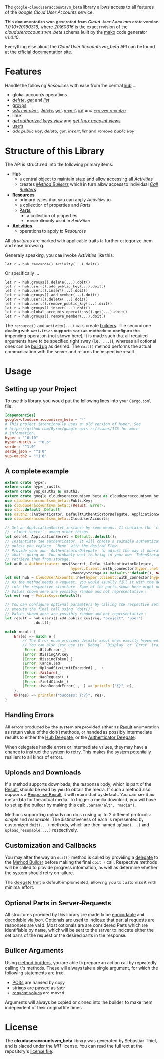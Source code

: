 <!---
DO NOT EDIT !
This file was generated automatically from 'src/mako/api/README.md.mako'
DO NOT EDIT !
-->
The `google-clouduseraccountsvm_beta` library allows access to all features of the *Google Cloud User Accounts* service.

This documentation was generated from *Cloud User Accounts* crate version *1.0.10+20160316*, where *20160316* is the exact revision of the *clouduseraccounts:vm_beta* schema built by the [mako](http://www.makotemplates.org/) code generator *v1.0.10*.

Everything else about the *Cloud User Accounts* *vm_beta* API can be found at the
[official documentation site](https://cloud.google.com/compute/docs/access/user-accounts/api/latest/).
# Features

Handle the following *Resources* with ease from the central [hub](https://docs.rs/google-clouduseraccountsvm_beta/1.0.10+20160316/google_clouduseraccountsvm_beta/struct.CloudUserAccounts.html) ... 

* global accounts operations
 * [*delete*](https://docs.rs/google-clouduseraccountsvm_beta/1.0.10+20160316/google_clouduseraccountsvm_beta/struct.GlobalAccountsOperationDeleteCall.html), [*get*](https://docs.rs/google-clouduseraccountsvm_beta/1.0.10+20160316/google_clouduseraccountsvm_beta/struct.GlobalAccountsOperationGetCall.html) and [*list*](https://docs.rs/google-clouduseraccountsvm_beta/1.0.10+20160316/google_clouduseraccountsvm_beta/struct.GlobalAccountsOperationListCall.html)
* [groups](https://docs.rs/google-clouduseraccountsvm_beta/1.0.10+20160316/google_clouduseraccountsvm_beta/struct.Group.html)
 * [*add member*](https://docs.rs/google-clouduseraccountsvm_beta/1.0.10+20160316/google_clouduseraccountsvm_beta/struct.GroupAddMemberCall.html), [*delete*](https://docs.rs/google-clouduseraccountsvm_beta/1.0.10+20160316/google_clouduseraccountsvm_beta/struct.GroupDeleteCall.html), [*get*](https://docs.rs/google-clouduseraccountsvm_beta/1.0.10+20160316/google_clouduseraccountsvm_beta/struct.GroupGetCall.html), [*insert*](https://docs.rs/google-clouduseraccountsvm_beta/1.0.10+20160316/google_clouduseraccountsvm_beta/struct.GroupInsertCall.html), [*list*](https://docs.rs/google-clouduseraccountsvm_beta/1.0.10+20160316/google_clouduseraccountsvm_beta/struct.GroupListCall.html) and [*remove member*](https://docs.rs/google-clouduseraccountsvm_beta/1.0.10+20160316/google_clouduseraccountsvm_beta/struct.GroupRemoveMemberCall.html)
* linux
 * [*get authorized keys view*](https://docs.rs/google-clouduseraccountsvm_beta/1.0.10+20160316/google_clouduseraccountsvm_beta/struct.LinuxGetAuthorizedKeysViewCall.html) and [*get linux account views*](https://docs.rs/google-clouduseraccountsvm_beta/1.0.10+20160316/google_clouduseraccountsvm_beta/struct.LinuxGetLinuxAccountViewCall.html)
* [users](https://docs.rs/google-clouduseraccountsvm_beta/1.0.10+20160316/google_clouduseraccountsvm_beta/struct.User.html)
 * [*add public key*](https://docs.rs/google-clouduseraccountsvm_beta/1.0.10+20160316/google_clouduseraccountsvm_beta/struct.UserAddPublicKeyCall.html), [*delete*](https://docs.rs/google-clouduseraccountsvm_beta/1.0.10+20160316/google_clouduseraccountsvm_beta/struct.UserDeleteCall.html), [*get*](https://docs.rs/google-clouduseraccountsvm_beta/1.0.10+20160316/google_clouduseraccountsvm_beta/struct.UserGetCall.html), [*insert*](https://docs.rs/google-clouduseraccountsvm_beta/1.0.10+20160316/google_clouduseraccountsvm_beta/struct.UserInsertCall.html), [*list*](https://docs.rs/google-clouduseraccountsvm_beta/1.0.10+20160316/google_clouduseraccountsvm_beta/struct.UserListCall.html) and [*remove public key*](https://docs.rs/google-clouduseraccountsvm_beta/1.0.10+20160316/google_clouduseraccountsvm_beta/struct.UserRemovePublicKeyCall.html)




# Structure of this Library

The API is structured into the following primary items:

* **[Hub](https://docs.rs/google-clouduseraccountsvm_beta/1.0.10+20160316/google_clouduseraccountsvm_beta/struct.CloudUserAccounts.html)**
    * a central object to maintain state and allow accessing all *Activities*
    * creates [*Method Builders*](https://docs.rs/google-clouduseraccountsvm_beta/1.0.10+20160316/google_clouduseraccountsvm_beta/trait.MethodsBuilder.html) which in turn
      allow access to individual [*Call Builders*](https://docs.rs/google-clouduseraccountsvm_beta/1.0.10+20160316/google_clouduseraccountsvm_beta/trait.CallBuilder.html)
* **[Resources](https://docs.rs/google-clouduseraccountsvm_beta/1.0.10+20160316/google_clouduseraccountsvm_beta/trait.Resource.html)**
    * primary types that you can apply *Activities* to
    * a collection of properties and *Parts*
    * **[Parts](https://docs.rs/google-clouduseraccountsvm_beta/1.0.10+20160316/google_clouduseraccountsvm_beta/trait.Part.html)**
        * a collection of properties
        * never directly used in *Activities*
* **[Activities](https://docs.rs/google-clouduseraccountsvm_beta/1.0.10+20160316/google_clouduseraccountsvm_beta/trait.CallBuilder.html)**
    * operations to apply to *Resources*

All *structures* are marked with applicable traits to further categorize them and ease browsing.

Generally speaking, you can invoke *Activities* like this:

```Rust,ignore
let r = hub.resource().activity(...).doit()
```

Or specifically ...

```ignore
let r = hub.groups().delete(...).doit()
let r = hub.users().add_public_key(...).doit()
let r = hub.users().insert(...).doit()
let r = hub.groups().add_member(...).doit()
let r = hub.users().delete(...).doit()
let r = hub.users().remove_public_key(...).doit()
let r = hub.groups().insert(...).doit()
let r = hub.global_accounts_operations().get(...).doit()
let r = hub.groups().remove_member(...).doit()
```

The `resource()` and `activity(...)` calls create [builders][builder-pattern]. The second one dealing with `Activities` 
supports various methods to configure the impending operation (not shown here). It is made such that all required arguments have to be 
specified right away (i.e. `(...)`), whereas all optional ones can be [build up][builder-pattern] as desired.
The `doit()` method performs the actual communication with the server and returns the respective result.

# Usage

## Setting up your Project

To use this library, you would put the following lines into your `Cargo.toml` file:

```toml
[dependencies]
google-clouduseraccountsvm_beta = "*"
# This project intentionally uses an old version of Hyper. See
# https://github.com/Byron/google-apis-rs/issues/173 for more
# information.
hyper = "^0.10"
hyper-rustls = "^0.6"
serde = "^1.0"
serde_json = "^1.0"
yup-oauth2 = "^1.0"
```

## A complete example

```Rust
extern crate hyper;
extern crate hyper_rustls;
extern crate yup_oauth2 as oauth2;
extern crate google_clouduseraccountsvm_beta as clouduseraccountsvm_beta;
use clouduseraccountsvm_beta::PublicKey;
use clouduseraccountsvm_beta::{Result, Error};
use std::default::Default;
use oauth2::{Authenticator, DefaultAuthenticatorDelegate, ApplicationSecret, MemoryStorage};
use clouduseraccountsvm_beta::CloudUserAccounts;

// Get an ApplicationSecret instance by some means. It contains the `client_id` and 
// `client_secret`, among other things.
let secret: ApplicationSecret = Default::default();
// Instantiate the authenticator. It will choose a suitable authentication flow for you, 
// unless you replace  `None` with the desired Flow.
// Provide your own `AuthenticatorDelegate` to adjust the way it operates and get feedback about 
// what's going on. You probably want to bring in your own `TokenStorage` to persist tokens and
// retrieve them from storage.
let auth = Authenticator::new(&secret, DefaultAuthenticatorDelegate,
                              hyper::Client::with_connector(hyper::net::HttpsConnector::new(hyper_rustls::TlsClient::new())),
                              <MemoryStorage as Default>::default(), None);
let mut hub = CloudUserAccounts::new(hyper::Client::with_connector(hyper::net::HttpsConnector::new(hyper_rustls::TlsClient::new())), auth);
// As the method needs a request, you would usually fill it with the desired information
// into the respective structure. Some of the parts shown here might not be applicable !
// Values shown here are possibly random and not representative !
let mut req = PublicKey::default();

// You can configure optional parameters by calling the respective setters at will, and
// execute the final call using `doit()`.
// Values shown here are possibly random and not representative !
let result = hub.users().add_public_key(req, "project", "user")
             .doit();

match result {
    Err(e) => match e {
        // The Error enum provides details about what exactly happened.
        // You can also just use its `Debug`, `Display` or `Error` traits
         Error::HttpError(_)
        |Error::MissingAPIKey
        |Error::MissingToken(_)
        |Error::Cancelled
        |Error::UploadSizeLimitExceeded(_, _)
        |Error::Failure(_)
        |Error::BadRequest(_)
        |Error::FieldClash(_)
        |Error::JsonDecodeError(_, _) => println!("{}", e),
    },
    Ok(res) => println!("Success: {:?}", res),
}

```
## Handling Errors

All errors produced by the system are provided either as [Result](https://docs.rs/google-clouduseraccountsvm_beta/1.0.10+20160316/google_clouduseraccountsvm_beta/enum.Result.html) enumeration as return value of 
the doit() methods, or handed as possibly intermediate results to either the 
[Hub Delegate](https://docs.rs/google-clouduseraccountsvm_beta/1.0.10+20160316/google_clouduseraccountsvm_beta/trait.Delegate.html), or the [Authenticator Delegate](https://docs.rs/yup-oauth2/*/yup_oauth2/trait.AuthenticatorDelegate.html).

When delegates handle errors or intermediate values, they may have a chance to instruct the system to retry. This 
makes the system potentially resilient to all kinds of errors.

## Uploads and Downloads
If a method supports downloads, the response body, which is part of the [Result](https://docs.rs/google-clouduseraccountsvm_beta/1.0.10+20160316/google_clouduseraccountsvm_beta/enum.Result.html), should be
read by you to obtain the media.
If such a method also supports a [Response Result](https://docs.rs/google-clouduseraccountsvm_beta/1.0.10+20160316/google_clouduseraccountsvm_beta/trait.ResponseResult.html), it will return that by default.
You can see it as meta-data for the actual media. To trigger a media download, you will have to set up the builder by making
this call: `.param("alt", "media")`.

Methods supporting uploads can do so using up to 2 different protocols: 
*simple* and *resumable*. The distinctiveness of each is represented by customized 
`doit(...)` methods, which are then named `upload(...)` and `upload_resumable(...)` respectively.

## Customization and Callbacks

You may alter the way an `doit()` method is called by providing a [delegate](https://docs.rs/google-clouduseraccountsvm_beta/1.0.10+20160316/google_clouduseraccountsvm_beta/trait.Delegate.html) to the 
[Method Builder](https://docs.rs/google-clouduseraccountsvm_beta/1.0.10+20160316/google_clouduseraccountsvm_beta/trait.CallBuilder.html) before making the final `doit()` call. 
Respective methods will be called to provide progress information, as well as determine whether the system should 
retry on failure.

The [delegate trait](https://docs.rs/google-clouduseraccountsvm_beta/1.0.10+20160316/google_clouduseraccountsvm_beta/trait.Delegate.html) is default-implemented, allowing you to customize it with minimal effort.

## Optional Parts in Server-Requests

All structures provided by this library are made to be [enocodable](https://docs.rs/google-clouduseraccountsvm_beta/1.0.10+20160316/google_clouduseraccountsvm_beta/trait.RequestValue.html) and 
[decodable](https://docs.rs/google-clouduseraccountsvm_beta/1.0.10+20160316/google_clouduseraccountsvm_beta/trait.ResponseResult.html) via *json*. Optionals are used to indicate that partial requests are responses 
are valid.
Most optionals are are considered [Parts](https://docs.rs/google-clouduseraccountsvm_beta/1.0.10+20160316/google_clouduseraccountsvm_beta/trait.Part.html) which are identifiable by name, which will be sent to 
the server to indicate either the set parts of the request or the desired parts in the response.

## Builder Arguments

Using [method builders](https://docs.rs/google-clouduseraccountsvm_beta/1.0.10+20160316/google_clouduseraccountsvm_beta/trait.CallBuilder.html), you are able to prepare an action call by repeatedly calling it's methods.
These will always take a single argument, for which the following statements are true.

* [PODs][wiki-pod] are handed by copy
* strings are passed as `&str`
* [request values](https://docs.rs/google-clouduseraccountsvm_beta/1.0.10+20160316/google_clouduseraccountsvm_beta/trait.RequestValue.html) are moved

Arguments will always be copied or cloned into the builder, to make them independent of their original life times.

[wiki-pod]: http://en.wikipedia.org/wiki/Plain_old_data_structure
[builder-pattern]: http://en.wikipedia.org/wiki/Builder_pattern
[google-go-api]: https://github.com/google/google-api-go-client

# License
The **clouduseraccountsvm_beta** library was generated by Sebastian Thiel, and is placed 
under the *MIT* license.
You can read the full text at the repository's [license file][repo-license].

[repo-license]: https://github.com/Byron/google-apis-rsblob/master/LICENSE.md
